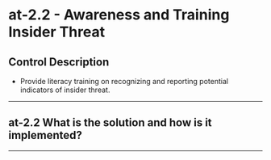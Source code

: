 # at-2.2 - Awareness and Training Insider Threat

## Control Description

- Provide literacy training on recognizing and reporting potential indicators of insider threat.

______________________________________________________________________

## at-2.2 What is the solution and how is it implemented?

______________________________________________________________________
